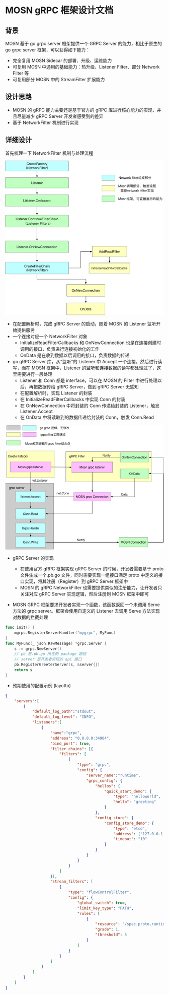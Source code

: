 # MOSN gRPC 框架设计文档

## 背景

MOSN 基于 go grpc server 框架提供一个 GRPC Server 的能力，相比于原生的 go grpc server 框架，可以获得如下能力：

+ 完全复用 MOSN Sidecar 的部署、升级、运维能力
+ 可复用 MOSN 中通用的基础能力：热升级、Listener Filter、部分 Network Filter 等
+ 可复用部分 MOSN 中的 StreamFilter 扩展能力

## 设计思路

+ MOSN 的 gRPC 能力主要还是基于官方的 gRPC 库进行核心能力的实现，并且尽量减少 gRPC Server 开发者感受到的差异
+ 基于 NetworkFilter 机制进行实现

## 详细设计

首先梳理一下 NetworkFilter 机制与处理流程

![networkfilter.png](../../../img/actuator/networkfilter.jpg)

+ 在配置解析时，完成 gRPC Server 的启动，随着 MOSN 的 Listener 监听开始提供服务
+ 一个连接对应一个 NetworkFilter 对象
  + InitializeReadFilterCallbacks 和 OnNewConnection 也是在连接创建时调用的接口，负责进行连接初始化的工作
  + OnData 是在收到数据以后调用的接口，负责数据的传递
+ go gRPC Server 库，从“监听”的 Listener 中 Accept 一个连接，然后进行读写，而在 MOSN 框架中，Listener 的监听和连接数据的读写都处理过了，这里需要进行一层处理
  + Listener 和 Conn 都是 interface，可以在 MOSN 的 Filter 中进行处理以后，再把数据传给 gRPC Server，做到 gRPC Server 无感知
  + 在配置解析时，实现 Listener 的封装
  + 在 InitializeReadFilterCallbacks 中实现 Conn 的封装
  + 在 OnNewConnection 中将封装的 Conn 传递给封装的 Listener，触发 Listener.Accept
  + 在 OnData 中将读取到的数据传递给封装的 Conn，触发 Conn.Read

![networkfilter-grpc.png](../../../img/actuator/networkfilter-grpc.jpg)

+ gRPC Server 的实现
  + 在使用官方 gRPC 框架实现 gRPC Server 的时候，开发者需要基于 proto 文件生成一个.pb.go 文件，同时需要实现一组接口满足 proto 中定义的接口实现，将其注册（Register）到 gRPC Server 框架中
  + MOSN 的 gRPC NetworkFilter 也需要提供类似的注册能力，让开发者只关注对应 gRPC Server 实现逻辑，然后注册到 MOSN 框架中即可

+ MOSN GRPC 框架要求开发者实现一个函数，该函数返回一个未调用 Serve 方法的 grpc server。框架会使用自定义的 Listener 去调用 Serve 方法实现对数据的拦截处理

```Go
func init() {
    mgrpc.RegisterServerHandler("mygrpc", MyFunc)
}
func MyFunc(_ json.RawMessage) *grpc.Server {
    s := grpc.NewServer()
    // pb 是.pb.go 所在的 package 路径
    // server 是开发者实现的 api 接口
    pb.RegisterGreeterServer(s, &server{})
    return s
}
```

+ 预期使用的配置示例 (layotto)

```json
{
	"servers":[
		{
			"default_log_path":"stdout",
			"default_log_level": "INFO",
			"listeners":[
				{
					"name":"grpc",
					"address": "0.0.0.0:34904",
					"bind_port": true,
					"filter_chains": [{
						"filters": [
							{
								"type": "grpc",
								"config": {
									"server_name":"runtime",
									"grpc_config": {
										"hellos": {
											"quick_start_demo": {
                                                "type": "helloworld",
												"hello": "greeting"
											}
										},
										"config_store": {
											"config_store_demo": {
                                                "type": "etcd",
												"address": ["127.0.0.1:2379"],
												"timeout": "10"
											}
										}
									}
								}
							}
						]
					}],
					"stream_filters": [
						{
							"type": "flowControlFilter",
							"config": {
								"global_switch": true,
								"limit_key_type": "PATH",
								"rules": [
									{
										"resource": "/spec.proto.runtime.v1.Runtime/SayHello",
										"grade": 1,
										"threshold": 5
									}
								]
							}
						}
					]
				}
			]
		}
	]
}

```
